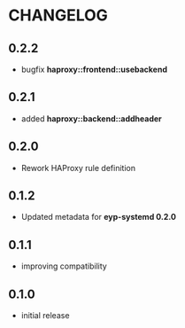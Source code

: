 # CHANGELOG

## 0.2.2

* bugfix **haproxy::frontend::usebackend**

## 0.2.1

* added **haproxy::backend::addheader**

## 0.2.0

* Rework HAProxy rule definition

## 0.1.2

* Updated metadata for **eyp-systemd 0.2.0**

## 0.1.1

* improving compatibility

## 0.1.0

* initial release
